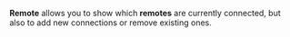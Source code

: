 **Remote** allows you to show which **remotes** are currently connected, but also to add new connections or remove existing ones.
